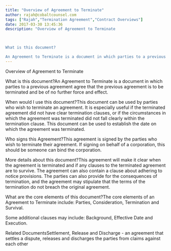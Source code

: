 ```yaml
---
title: "Overview of Agreement to Terminate"
author: rajah@cobaltcounsel.com
tags: ["Rajah","Termination Agreement","Contract Overviews"]
date: 2017-03-30 13:45:36
description: "Overview of Agreement to Terminate

 

What is this document?

An Agreement to Terminate is a document in which parties to a previous agreement agree that the previous agreement is to be terminated an..."
---
```


Overview of Agreement to Terminate

 

What is this document?An Agreement to Terminate is a document in which parties to a previous agreement agree that the previous agreement is to be terminated and be of no further force and effect. 

 

When would I use this document?This document can be used by parties who wish to terminate an agreement. It is especially useful if the terminated agreement did not have clear termination clauses, or if the circumstances in which the agreement was terminated did not fall clearly within the termination clause. This document can be used to establish the date on which the agreement was terminated.

 

Who signs this Agreement?This agreement is signed by the parties who wish to terminate their agreement. If signing on behalf of a corporation, this should be someone can bind the corporation. 

 

More details about this document?This agreement will make it clear when the agreement is terminated and if any clauses to the terminated agreement are to survive. The agreement can also contain a clause about adhering to notice provisions. The parties can also provide for the consequences of termination, and the agreement may stipulate that the terms of the termination do not breach the original agreement.

 

What are the core elements of this document?The core elements of an Agreement to Terminate include: Parties, Consideration, Termination and Survival.

Some additional clauses may include: Background, Effective Date and Execution.

 

Related DocumentsSettlement, Release and Discharge - an agreement that settles a dispute, releases and discharges the parties from claims against each other

 